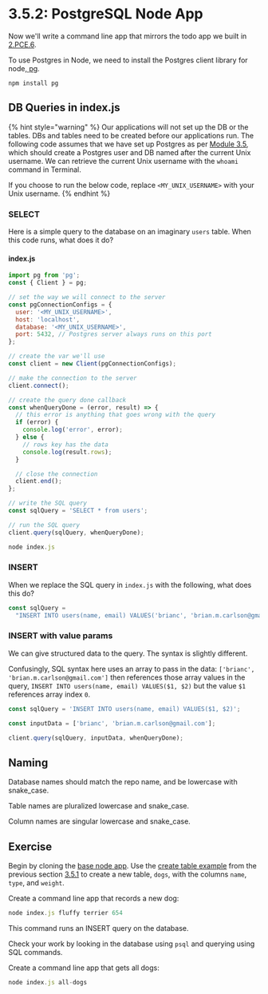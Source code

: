 # 3.5.2: PostgreSQL Node App

Now we'll write a command line app that mirrors the todo app we built in [2.PCE.6](../../2-back-end-basics/2.pce-post-class-exercises/2.pce.6-todo-list-json.md).

To use Postgres in Node, we need to install the Postgres client library for node,[ pg](https://www.npmjs.com/package/pg).

```text
npm install pg
```

## DB Queries in index.js

{% hint style="warning" %}
Our applications will not set up the DB or the tables. DBs and tables need to be created before our applications run. The following code assumes that we have set up Postgres as per [Module 3.5](./#setup), which should create a Postgres user and DB named after the current Unix username. We can retrieve the current Unix username with the `whoami` command in Terminal.

If you choose to run the below code, replace `<MY_UNIX_USERNAME>` with your Unix username.
{% endhint %}

### SELECT

Here is a simple query to the database on an imaginary `users` table. When this code runs, what does it do?

#### index.js

```javascript
import pg from 'pg';
const { Client } = pg;

// set the way we will connect to the server
const pgConnectionConfigs = {
  user: '<MY_UNIX_USERNAME>',
  host: 'localhost',
  database: '<MY_UNIX_USERNAME>',
  port: 5432, // Postgres server always runs on this port
};

// create the var we'll use
const client = new Client(pgConnectionConfigs);

// make the connection to the server
client.connect();

// create the query done callback
const whenQueryDone = (error, result) => {
  // this error is anything that goes wrong with the query
  if (error) {
    console.log('error', error);
  } else {
    // rows key has the data
    console.log(result.rows);
  }

  // close the connection
  client.end();
};

// write the SQL query
const sqlQuery = 'SELECT * from users';

// run the SQL query
client.query(sqlQuery, whenQueryDone);
```

```javascript
node index.js
```

### INSERT

When we replace the SQL query in `index.js` with the following, what does this do?

```javascript
const sqlQuery =
  "INSERT INTO users(name, email) VALUES('brianc', 'brian.m.carlson@gmail.com')";
```

### INSERT with value params

We can give structured data to the query. The syntax is slightly different.

Confusingly, SQL syntax here uses an array to pass in the data: `['brianc', 'brian.m.carlson@gmail.com']` then references those array values in the query, `INSERT INTO users(name, email) VALUES($1, $2)` but the value `$1` references array index `0`.

```javascript
const sqlQuery = 'INSERT INTO users(name, email) VALUES($1, $2)';

const inputData = ['brianc', 'brian.m.carlson@gmail.com'];

client.query(sqlQuery, inputData, whenQueryDone);
```

## Naming

Database names should match the repo name, and be lowercase with snake\_case. 

Table names are pluralized lowercase and snake\_case.

Column names are singular lowercase and snake\_case.

## Exercise

Begin by cloning the [base node app](https://github.com/rocketacademy/base-node-swe1). Use the [create table example](3.5.1-postgresql-psql.md#create-table) from the previous section [3.5.1](3.5.1-postgresql-psql.md) to create a new table, `dogs`, with the columns `name`, `type`, and `weight`.

Create a command line app that records a new dog:

```javascript
node index.js fluffy terrier 654
```

This command runs an INSERT query on the database.

Check your work by looking in the database using `psql` and querying using SQL commands.

Create a command line app that gets all dogs:

```javascript
node index.js all-dogs
```

